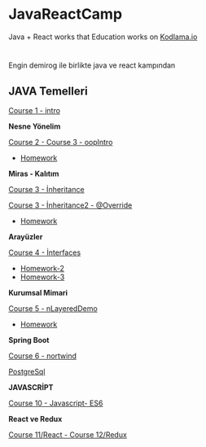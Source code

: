 # JavaReactCamp 
Java + React works that Education works on [Kodlama.io](https://www.kodlama.io/) 

# 

Engin demirog ile birlikte java ve react kampından 


##  JAVA Temelleri 

[Course 1 - intro](https://github.com/meryemtnkt/javaCamp/tree/main/intro/src/intro)

**Nesne Yönelim**

[Course 2 - Course 3 - oopIntro](https://github.com/meryemtnkt/javaCamp/tree/main/oopIntro)

 - [Homework](https://github.com/meryemtnkt/javaCamp/tree/main/dayTwoHomeWorkOne/src/dayTwoHomeWorkOne)



**Miras - Kalıtım**
 
 [Course 3 - İnheritance](https://github.com/meryemtnkt/javaCamp/tree/main/inheritance/src/inheritance)
 
 [Course 3 - İnheritance2 - @Override](https://github.com/meryemtnkt/javaCamp/tree/main/inhetritance2/src/inhetritance2)
 
 - [Homework](https://github.com/meryemtnkt/javaCamp/tree/main/dayThreeHomeWork/src/dayThreeHomeWork)


**Arayüzler**

[Course 4 - İnterfaces](https://github.com/meryemtnkt/javaCamp/tree/main/interfaces)
 - [Homework-2](https://github.com/meryemtnkt/javaCamp/tree/main/day4Homework2/src)
 - [Homework-3](https://github.com/meryemtnkt/javaCamp/tree/main/day4Homework3)


**Kurumsal Mimari**

[Course 5 - nLayeredDemo](https://github.com/meryemtnkt/javaCamp/tree/main/nLayeredDemo)
- [Homework](https://github.com/meryemtnkt/javaCamp/tree/main/Day5Homework)


**Spring Boot**

[Course 6 - nortwind](https://github.com/meryemtnkt/javaCamp/tree/main/nortwind)

[PostgreSql](https://github.com/meryemtnkt/nortwind_postgre_sql)



**JAVASCRİPT**

[Course 10 - Javascript- ES6](https://github.com/meryemtnkt/advancedJavaScript-master)



**React ve Redux** 

[Course 11/React - Course 12/Redux](https://github.com/meryemtnkt/reactCamp)
